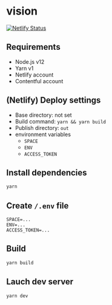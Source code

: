 # vision

[![Netlify Status](https://api.netlify.com/api/v1/badges/2b2fecb4-97bc-4653-8492-54202153c1f6/deploy-status)](https://app.netlify.com/sites/infallible-neumann-dc1e95/deploys)

## Requirements

- Node.js v12
- Yarn v1
- Netlify account
- Contentful account

## (Netlify) Deploy settings

- Base directory: not set
- Build command: `yarn && yarn build`
- Publish directory: `out`
- environment variables
  - `SPACE`
  - `ENV`
  - `ACCESS_TOKEN`

## Install dependencies

```bash
yarn
```

## Create `/.env` file

```text
SPACE=...
ENV=...
ACCESS_TOKEN=...
```

## Build

```bash
yarn build
```

## Lauch dev server

```bash
yarn dev
```
